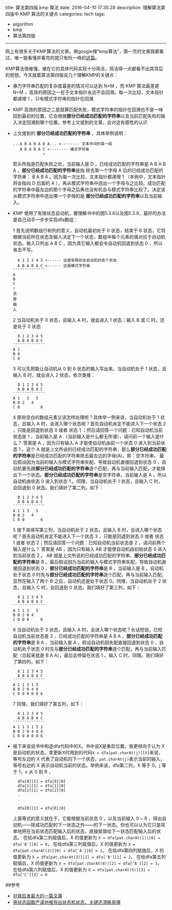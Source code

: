 title: 算法第四版 kmp 算法
date: 2016-04-10 17:35:28
description: 理解算法第四版中 KMP 算法的关键点
categories: tech
tags: 
- algorithm
- kmp
- 算法第四版
---
网上有很多关于KMP算法的文章。用google搜“kmp算法”，第一页的文章我都看过，唯一能看懂并看完的就只有阮一峰的[这篇](http://www.ruanyifeng.com/blog/2013/05/Knuth%E2%80%93Morris%E2%80%93Pratt_algorithm.html)。

KMP算法很难懂，难在它的具体代码实现十分简洁，简洁得一点都看不出其背后的思想。今天就着算法第四版说几个理解KMP的关键点：
- 暴力字符串匹配的复杂度最差的情况可以达到 N*M ，而 KMP 算法最差是 N+M ，高效的原因之一在于文本指针永远不会回溯。每一次比较，文本指针都递增 1 ，只有模式字符串的指针在回溯
- KMP 高效的原因之二是就算匹配失败，模式字符串的指针在回溯也不是一味回到最初的位置，它会根据**部分已经成功匹配的字符串**以及当前匹配失败的输入决定回溯到哪个位置，参考上文提到的文章，会对这有感性的认识
- 上文提到的 **部分已经成功匹配的字符串** ，具体举例说明：
  ```
  ...A B A B A D A... <-------- 文本中间的某一段
     A B A B A C <-------- 模式字符串
               ↑
  ```
  箭头所指是匹配失败之处，当前输入是 D ，已经成功匹配的字符串是 A B A B A ，**部分已经成功匹配的字符串**是指 除去第一个字母 A 后的已经成功匹配的字符串： B A B A 。因为每一次比较，文本指针都递增 1 （本例中，文本指针将会指向 D 后面的 A ），再从模式字符串中选出一个字母与之比较。成功匹配的字符串中最左边的那个字母之后再也没有机会与模式字符串比较了。决定该从模式字符串中选出哪一个字母的是 **部分已经成功匹配的字符串**以及当前输入。

- KMP 使用了有限状态自动机，要理解书中的图5.3.6以及图5.3.9，最好的办法是自己动手一步步实现dfa数组：

  1 首先说明数组行和列的意义，自动机最初处于 0 状态，结束于 6 状态，它将根据当前所在状态及输入决定下一个状态，数组中每个元素的值对应于自动机状态。输入只列出 A B C ，因为其它输入都会令自动机回退到状态 0 ，所以省去不写。
  ```
    0 1 2 3 4 5 <------ 这是有限状态自动机的各个状态
    A B A B A C <------ 这是模式字符串
  ¯¯¯¯¯¯¯¯¯¯¯¯¯¯
  A 
  B
  C
  ↑
  这
  是
  输
  入
  ```
  2 当自动机处于 0 状态，且输入 A 时，就会进入 1 状态；输入 B 或 C 时，还是处于 0 状态
  ```
    0 1 2 3 4 5
    A B A B A C
  ¯¯¯¯¯¯¯¯¯¯¯¯¯¯
  A 1
  B 0
  C 0
  ```
  3 可以先把能让自动机从 0 到 6 状态的输入写出来。当自动机处于 1 状态，且输入 B 时，就会进入 2 状态，依次类推：
  ```
    0 1 2 3 4 5
    A B A B A C
  ¯¯¯¯¯¯¯¯¯¯¯¯¯¯
  A 1   3   5
  B 0 2   4
  C 0         6
  ```
  4 那些空白的数组元素又该怎样处理呢？具体举一例来说，当自动机处于 1 状态，且输入 A 时，会进入哪个状态呢？首先自动机肯定不能进入下一个状态 2 ，只能是回退到状态 0 或者 状态 1 ；然后请回答一个问题：已知自动机当前状态是 1 ，当前输入是 A （当前输入是什么都无所谓），请问前一个输入是什么？ 答案是 A ，因为只有输入 A 才能使自动机由前一个状态 0 进入到当前状态 1 。这个 A 就是上文所说的已经成功匹配的字符串，那么**部分已经成功匹配的字符串**是已经成功匹配的字符串除去最左边的字母(A)，即：空字符串。 最后假设因为当前的输入与模式字符串失配，导致自动机直接回退到状态 0 ，自动机要先跟**部分已经成功匹配的字符串**逐个匹配，再与当前输入匹配，才能得出下一个状态。**部分已经成功匹配的字符串**是空字符串，当前输入是 A ，所以自动机由状态 0 进入到状态 1 。同理，当自动机处于 1 状态，且输入 C 时，会回退到 0 状态。我们填好了第二列，如下：
  ```
    0 1 2 3 4 5
    A B A B A C
  ¯¯¯¯¯¯¯¯¯¯¯¯¯¯
  A 1 1 3   5
  B 0 2   4
  C 0 0       6
  ```
  5 接下来填写第三列，当自动机处于 2 状态，且输入 B 时，会进入哪个状态呢？首先自动机肯定不能进入下一个状态 3 ，只能是回退到状态 0 或者 状态 1 或者 状态 2；然后请回答一个问题：已知自动机当前状态是 2 ，请问前两个输入是什么？ 答案是 AB ，因为只有输入 AB 才能使自动机由初始状态 0 进入到当前状态 2 。 AB 就是上文所说的已经成功匹配的字符串，**部分已经成功匹配的字符串**是 B 。最后假设因为当前的输入与模式字符串失配，导致自动机直接回退到状态 0 ，**部分已经成功匹配的字符串**是 B ，当前输入是 B ，自动机处于状态 0 时先与**部分已经成功匹配的字符串**逐个匹配，再与当前输入匹配。显然在输入了两个 B 之后，自动机还是处于状态 0。同理，当自动机处于 2 状态，且输入 C 时，会回退到 0 状态。我们填好了第三列，如下：
  ```
    0 1 2 3 4 5
    A B A B A C
  ¯¯¯¯¯¯¯¯¯¯¯¯¯¯
  A 1 1 3   5
  B 0 2 0 4
  C 0 0 0     6  
  ```
  6 当自动机处于 3 状态，且输入 A 时，会进入哪个状态呢？长话短说，已知自动机当前状态是 3 ，已经成功匹配的字符串是 A B A ，**部分已经成功匹配的字符串**是 B A ，当前输入是 A ，假设自动机因失配直接回退到状态 0 ，自动机处于状态 0 时先与**部分已经成功匹配的字符串**逐个匹配，再与当前输入匹配（合起来就是 B A A），最后会停留在状态 1 。输入 C 时，同理。我们填好了第四列，如下：
  ```
    0 1 2 3 4 5
    A B A B A C
  ¯¯¯¯¯¯¯¯¯¯¯¯¯¯
  A 1 1 3 1 5
  B 0 2 0 4 0
  C 0 0 0 0 0 6  
  ```
  7 同理，我们填好了第五列，如下：
  ```
    0 1 2 3 4 5
    A B A B A C
  ¯¯¯¯¯¯¯¯¯¯¯¯¯¯
  A 1 1 3 1 5 1
  B 0 2 0 4 0 4
  C 0 0 0 0 0 6  
  ```
- 接下来说说书中构造dfa代码中的X。书中说X是重启位置。我更倾向于认为 X 是自动机的状态。拿更新X时用到的代码`X = dfa[pat.charAt(j)][X]`来说，等号左边的 X 代表了自动机的下一个状态，`pat.charAt(j)`表示当前的输入，等号右边的 X 表示自动机当前的状态。举例来说，dfa第二列，X 等于 0，j 等于 1，c 从 0 到 R ，
  ```
    dfa[0][1] = dfa[0][0]
    dfa[1][1] = dfa[1][0]
    dfa[2][1] = dfa[2][0]
    .
    .
    .
    dfa[R][1] = dfa[R][0]
  ```
  上面等式的意义就在于，它能根据当前状态 0 ，以及当前输入 0 ~ R ，得出自动机——除成功匹配的下一状态之外——的下一状态。你也可以认为它只是简单地把在当前状态匹配输入后的状态，直接赋值给下一状态匹配输入后的状态。
  在给dfa第二列赋值后，X 的值更新为 `X = dfa[pat.charAt(1)][0] = dfa['B'][0] = 0`，
  在给dfa第三列赋值后，X 的值更新为 `X = dfa[pat.charAt(2)][0] = dfa['A'][0] = 1`，
  在给dfa第四列赋值后，X 的值更新为 `X = dfa[pat.charAt(3)][1] = dfa['B'][1] = 2`，
  在给dfa第五列赋值后，X 的值更新为 `X = dfa[pat.charAt(4)][2] = dfa['A'][2] = 3`，
  在给dfa第六列赋值后，X 的值更新为 `X = dfa[pat.charAt(5)][3] = dfa['C'][3] = 0`


##参考

- [对我启发最大的一篇文章](https://book.douban.com/subject/19952400/discussion/59623403/)
- [用状态函数严谨地推导出状态机状态，关键还清晰易懂](https://luodichen.com/blog/2015/04/10/kmp-algorithm/)